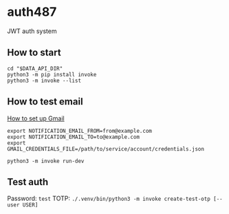 # auth487
JWT auth system

## How to start

```shell
cd "$DATA_API_DIR"
python3 -m pip install invoke
python3 -m invoke --list
```

## How to test email

[How to set up Gmail](https://medium.com/lyfepedia/sending-emails-with-gmail-api-and-python-49474e32c81f)

```shell
export NOTIFICATION_EMAIL_FROM=from@example.com
export NOTIFICATION_EMAIL_TO=to@example.com
export GMAIL_CREDENTIALS_FILE=/path/to/service/account/credentials.json

python3 -m invoke run-dev
```

## Test auth

Password: `test`
TOTP: `./.venv/bin/python3 -m invoke create-test-otp [--user USER]`
